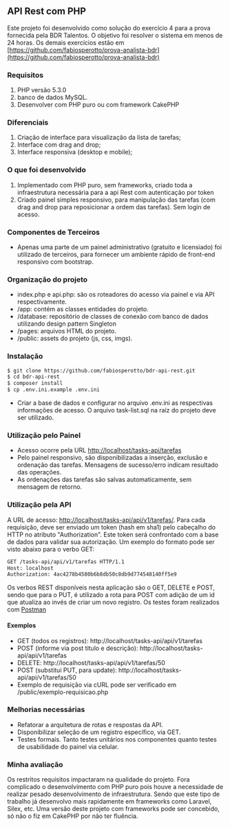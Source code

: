 ## API Rest com PHP
Este projeto foi desenvolvido como solução do exercício 4 para a prova fornecida pela BDR Talentos. O objetivo foi resolver o sistema em menos de 24 horas. Os demais exercícios estão em [https://github.com/fabiosperotto/prova-analista-bdr](https://github.com/fabiosperotto/prova-analista-bdr)

### Requisitos
1. PHP versão 5.3.0
2. banco de dados MySQL.
3. Desenvolver com PHP puro ou com framework CakePHP

### Diferenciais
1. Criação de interface para visualização da lista de tarefas;
2. Interface com drag and drop;
3. Interface responsiva (desktop e mobile);

### O que foi desenvolvido
1. Implementado com PHP puro, sem frameworks, criado toda a infraestrutura necessária para a api Rest com autenticação por token
2. Criado painel simples responsivo, para manipulação das tarefas (com drag and drop para reposicionar a ordem das tarefas). Sem login de acesso.

### Componentes de Terceiros
- Apenas uma parte de um painel administrativo (gratuito e licensiado) foi utilizado de terceiros, para fornecer um ambiente rápido de front-end responsivo com bootstrap.

### Organização do projeto
- index.php e api.php: são os roteadores do acesso via painel e via API respectivamente.
- /app: contém as classes entidades do projeto.
- /database: repositório de classes de conexão com banco de dados utilizando design pattern Singleton
- /pages: arquivos HTML do projeto.
- /public: assets do projeto (js, css, imgs).


### Instalação
```bash
$ git clone https://github.com/fabiosperotto/bdr-api-rest.git
$ cd bdr-api-rest
$ composer install
$ cp .env.ini.example .env.ini
```
- Criar a base de dados e configurar no arquivo .env.ini as respectivas informações de acesso. O arquivo task-list.sql na raíz do projeto deve ser utilizado.


### Utilização pelo Painel
- Acesso ocorre pela URL [http://localhost/tasks-api/tarefas](http://localhost/tasks-api/tarefas)
- Pelo painel responsivo, são disponibilizadas a inserção, exclusão e ordenação das tarefas. Mensagens de sucesso/erro indicam resultado das operações.
- As ordenações das tarefas são salvas automaticamente, sem mensagem de retorno.


### Utilização pela API
A URL de acesso: [http://localhost/tasks-api/api/v1/tarefas/](http://localhost/tasks-api/api/v1/tarefas/). Para cada requisição, deve ser enviado um token (hash em sha1) pelo cabeçalho do HTTP no atributo "Authorization". Este token será confrontado com a base de dados para validar sua autorização. Um exemplo do formato pode ser visto abaixo para o verbo GET:
```bash
GET /tasks-api/api/v1/tarefas HTTP/1.1
Host: localhost
Authorization: 4ac4278b4580b6b8db50c8db9d774548140ff5e9
```

Os verbos REST disponíveis nesta aplicação são o GET, DELETE e POST, sendo que para o PUT, é utilizado a rota para POST com adição de um id que atualiza ao invés de criar um novo registro. Os testes foram realizados com [Postman](https://www.getpostman.com/)


#### Exemplos
- GET (todos os registros): http://localhost/tasks-api/api/v1/tarefas
- POST (informe via post titulo e descrição): http://localhost/tasks-api/api/v1/tarefas
- DELETE: http://localhost/tasks-api/api/v1/tarefas/50
- POST (substitui PUT, para update): http://localhost/tasks-api/api/v1/tarefas/50
- Exemplo de requisição via cURL pode ser verificado em /public/exemplo-requisicao.php

### Melhorias necessárias
- Refatorar a arquitetura de rotas e respostas da API.
- Disponibilizar seleção de um registro específico, via GET.
- Testes formais. Tanto testes unitários nos componentes quanto testes de usabilidade do painel via celular.

### Minha avaliação
Os restritos requisitos impactaram na qualidade do projeto. Fora complicado o desenvolvimento com PHP puro pois houve a necessidade de realizar pesado desenvolvimento de infraestrutura. Sendo que este tipo de trabalho já desenvolvo mais rapidamente em frameworks como Laravel, Silex, etc. Uma versão deste projeto com frameworks pode ser concebido, só não o fiz em CakePHP por não ter fluência.

